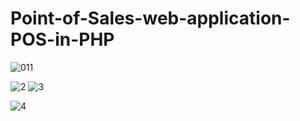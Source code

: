 # Point-of-Sales-web-application-POS-in-PHP
![011](https://user-images.githubusercontent.com/107842949/180605551-d10ad13e-b4c8-4e8d-8074-8dd083806879.JPG)

![2](https://user-images.githubusercontent.com/107842949/180605568-d1f50195-2e72-49a6-9a80-28b1abd5a14a.JPG)
![3](https://user-images.githubusercontent.com/107842949/180605572-455853ee-f4dd-4a7e-9130-75d332faa91b.JPG)

![4](https://user-images.githubusercontent.com/107842949/180605586-cd6d0f68-7894-4043-845c-c4801733551b.JPG)
